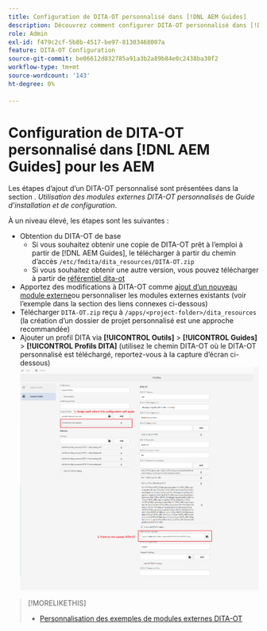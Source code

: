```yaml
---
title: Configuration de DITA-OT personnalisé dans [!DNL AEM Guides]
description: Découvrez comment configurer DITA-OT personnalisé dans [!DNL Adobe Experience Manager Guides]
role: Admin
exl-id: f479c2cf-5b8b-4517-be97-81303468007a
feature: DITA-OT Configuration
source-git-commit: be06612d832785a91a3b2a89b84e0c2438ba30f2
workflow-type: tm+mt
source-wordcount: '143'
ht-degree: 0%

---
```


# Configuration de DITA-OT personnalisé dans [!DNL AEM Guides] pour les AEM

Les étapes d’ajout d’un DITA-OT personnalisé sont présentées dans la section . _Utilisation des modules externes DITA-OT personnalisés_ de _Guide d&#39;installation et de configuration_.

À un niveau élevé, les étapes sont les suivantes :

+ Obtention du DITA-OT de base
   + Si vous souhaitez obtenir une copie de DITA-OT prêt à l’emploi à partir de [!DNL AEM Guides], le télécharger à partir du chemin d’accès `/etc/fmdita/dita_resources/DITA-OT.zip`
   + Si vous souhaitez obtenir une autre version, vous pouvez télécharger à partir de [référentiel dita-ot](https://www.dita-ot.org/download)
+ Apportez des modifications à DITA-OT comme [ajout d’un nouveau module externe](https://www.dita-ot.org/dev/topics/plugins-installing.html)ou personnaliser les modules externes existants (voir l’exemple dans la section des liens connexes ci-dessous)
+ Télécharger `DITA-OT.zip` reçu à `/apps/<project-folder>/dita_resources` (la création d’un dossier de projet personnalisé est une approche recommandée)
+ Ajouter un profil DITA via **[!UICONTROL Outils]** > **[!UICONTROL Guides]** > **[!UICONTROL Profils DITA]** (utilisez le chemin DITA-OT où le DITA-OT personnalisé est téléchargé, reportez-vous à la capture d’écran ci-dessous)
  ![Profils DITA](assets/dita-profile.png)

>[!MORELIKETHIS]
>
>+ [Personnalisation des exemples de modules externes DITA-OT](https://www.dita-ot.org/dev/topics/pdf-customization.html)
